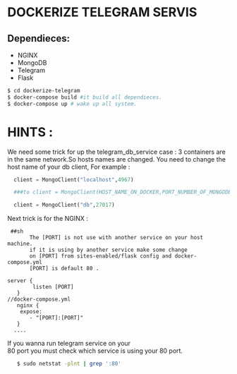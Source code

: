 # DOCKERIZE TELEGRAM SERVIS

## Dependieces:
* NGINX
* MongoDB
* Telegram
* Flask


``` sh
$ cd dockerize-telegram
$ docker-compose build #it build all dependieces.
$ docker-compose up # wake up all system.
``` 
# HINTS :

  We need some trick for up the telegram_db_service case : 
  3 containers are in the same network.So hosts names are changed.
  You need to change the host name of your db client,
  For example :
  ``` python
    client = MongoClient("localhost",4967)

    ###to client = MongoClient(HOST_NAME_ON_DOCKER,PORT_NUMBER_OF_MONGODB_ON_DOCKER)

    client = MongoClient("db",27017)

  ``` 
  Next trick is for the NGINX :
  
  
  ```
   ##sh
         The [PORT] is not use with another service on your host machine. 
         if it is using by another service make some change            
         on [PORT] from sites-enabled/flask config and docker-compose.yml
         [PORT] is default 80 .
  
  server {
          listen [PORT] 
     } 
  //docker-compose.yml
     nginx {
      expose:
         - "[PORT]:[PORT]"
     }
    ....
   ``` 
   If you wanna run telegram service on your <br> 80 port you must check which service is using your 80 port.
   ``` sh
      $ sudo netstat -plnt | grep ':80'
   ``` 
   
  
